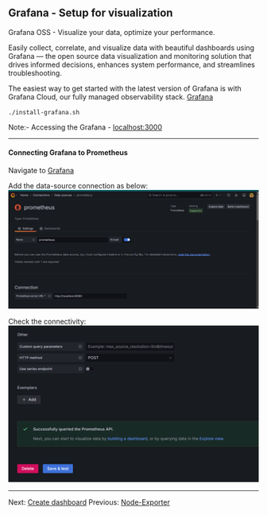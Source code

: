 ## Grafana - Setup for visualization

Grafana OSS - Visualize your data, optimize your performance.

Easily collect, correlate, and visualize data with beautiful dashboards using Grafana — the open source data visualization and monitoring solution that drives informed decisions, enhances system performance, and streamlines troubleshooting.

The easiest way to get started with the latest version of Grafana is with Grafana Cloud, our fully managed observability stack. [Grafana](https://grafana.com/grafana/download?edition=oss)

```
./install-grafana.sh
```

Note:- Accessing the Grafana - [localhost:3000](http://localhost:3000)

----

#### Connecting Grafana to Prometheus
Navigate to [Grafana](http://localhsot:3000)

Add the data-source connection as below:
![alt text](image.png)

Check the connectivity:
![alt text](image-1.png)

----
Next: [Create dashboard](docs/04-dashboard-readme.md)
Previous: [Node-Exporter](docs/02-node-exporter-readme.md)